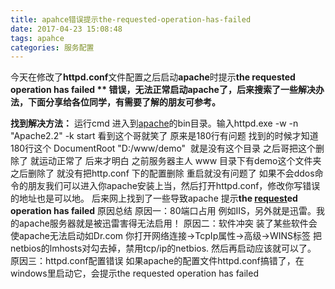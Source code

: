 ```yaml
---
title: apahce错误提示the-requested-operation-has-failed
date: 2017-04-23 15:08:48
tags: apahce
categories: 服务配置
---
```


今天在修改了**httpd.conf**文件配置之后启动**apache**时提示**the requested operation has failed **
错误，无法正常启动apache了，后来搜索了一些解决办法，下面分享给各位同学，有需要了解的朋友可参考。**

**找到解决方法：**
运行cmd 进入到[apache](http://www.111cn.net/list-121/)的bin目录。输入httpd.exe -w -n "Apache2.2" -k start
看到这个哥就笑了 原来是180行有问题 找到的时候才知道 180行这个
DocumentRoot "D:/www/demo"  就是没有这个目录
之后哥把这个删除了 就运动正常了 后来才明白 之前服务器主人 www 目录下有demo这个文件夹 之后删除了
就没有把http.conf 下的配置删除
重启就没有问题了
如果不会ddos命令的朋友我们可以进入你apache安装上当，然后打开httpd.conf，修改你写错误的地址也是可以地。
后来网上找到了一些导致apache 提示**the [request](http://www.111cn.net/tags.php/request/)ed operation has failed** 原因总结
原因一：80端口占用 例如IIS，另外就是迅雷。我的apache服务器就是被迅雷害得无法启用！
原因二：软件冲突 装了某些软件会使apache无法启动如Dr.com 你打开网络连接->TcpIp属性->高级->WINS标签 把netbios的lmhosts对勾去掉，禁用tcp/ip的netbios. 然后再启动应该就可以了。
原因三：httpd.conf配置错误 如果apache的配置文件httpd.conf搞错了，在windows里启动它，会提示the requested operation has failed


